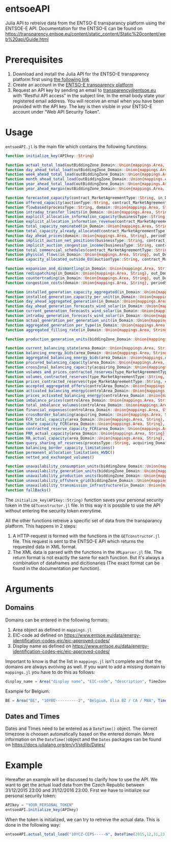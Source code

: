 # entsoeAPI
Julia API to retreive data from the ENTSO-E transparancy platform using the ENTSOE-E API.
Documentation for the ENTSO-E can be found on https://transparency.entsoe.eu/content/static_content/Static%20content/web%20api/Guide.html

# Prerequisites
1. Download and install the Julia API for the ENTSO-E transparency platform first using [the following link](https://github.com/Electa-Git/etsoe-julia-api)
2. Create an account in the [ENTSO-E transparency platform](https://transparency.entsoe.eu/)
3. Request an API key by sending an email to transparency@entsoe.eu with “Restful API access” in the subject line. In the email body state your registered email address. You will receive an email when you have been provided with the API key. The key is then visible in your ENTSO-E account under “Web API Security Token”.

# Usage
`entsoeAPI.jl` is the main file which contains the following functions:
```julia
function initialize_key(APIkey::String)

function actual_total_load(outBiddingZone_Domain::Union{mappings.Area, String}, periodStart::DateTime, periodEnd::DateTime)
function day_ahead_total_load(outBiddingZone_Domain::Union{mappings.Area, String}, periodStart::DateTime, periodEnd::DateTime)
function week_ahead_total_load(outBiddingZone_Domain::Union{mappings.Area, String}, periodStart::DateTime, periodEnd::DateTime)
function month_ahead_total_load(outBiddingZone_Domain::Union{mappings.Area, String}, periodStart::DateTime, periodEnd::DateTime)
function year_ahead_total_load(outBiddingZone_Domain::Union{mappings.Area, String}, periodStart::DateTime, periodEnd::DateTime)
function year_ahead_margin(outBiddingZone_Domain::Union{mappings.Area, String}, periodStart::DateTime, periodEnd::DateTime)

function forecasted_capacity(contract_MarketAgreementType::String, in_Domain::Union{mappings.Area, String}, out_Domain::Union{mappings.Area, String}, periodStart::DateTime, periodEnd::DateTime)
function offered_capacity(auctionType::String, contract_MarketAgreementType::String, in_Domain::Union{mappings.Area, String}, out_Domain::Union{mappings.Area, String}, periodStart::DateTime, periodEnd::DateTime, auctionCategory::String = "", update_DateAndOrTime::DateTime = DateTime(0), classificationSequence_AttributeInstanceComponentPosition::String = "")
function flowbased(processType::String, domain::Union{mappings.Area, String}, periodStart::DateTime, periodEnd::DateTime)
function intraday_transfer_limits(in_Domain::Union{mappings.Area, String}, out_Domain::Union{mappings.Area, String}, periodStart::DateTime, periodEnd::DateTime)
function explicit_allocation_information_capacity(businessType::String, contract_MarketAgreementType::String, in_Domain::Union{mappings.Area, String}, out_Domain::Union{mappings.Area, String}, periodStart::DateTime, periodEnd::DateTime, auctionCategory::String = "", classificationSequence_AttributeInstanceComponentPosition::String = "")
function explicit_allocation_information_revenue(contract_MarketAgreementType::String, in_Domain::Union{mappings.Area, String}, out_Domain::Union{mappings.Area, String}, periodStart::DateTime, periodEnd::DateTime)
function total_capacity_nominated(in_Domain::Union{mappings.Area, String}, out_Domain::Union{mappings.Area, String}, periodStart::DateTime, periodEnd::DateTime)
function total_capacity_already_allocated(contract_MarketAgreementType::String, in_Domain::Union{mappings.Area, String}, out_Domain::Union{mappings.Area, String}, periodStart::DateTime, periodEnd::DateTime, auctionCategory::String = "")
function day_ahead_prices(domain::Union{mappings.Area, String}, periodStart::DateTime, periodEnd::DateTime)
function implicit_auction_net_positions(businessType::String, contract_MarketAgreementType::String, domain::Union{mappings.Area, String}, periodStart::DateTime, periodEnd::DateTime)
function implicit_auction_congestion_income(businessType::String, contract_MarketAgreementType::String, domain::Union{mappings.Area, String}, periodStart::DateTime, periodEnd::DateTime)
function total_commercial_schedules(contract_MarketAgreementType::String, in_Domain::Union{mappings.Area, String}, out_Domain::Union{mappings.Area, String}, periodStart::DateTime, periodEnd::DateTime)
function phyiscal_flows(in_Domain::Union{mappings.Area, String}, out_Domain::Union{mappings.Area, String}, periodStart::DateTime, periodEnd::DateTime)
function capacity_allocated_outside_EU(auctionType::String, contract_MarketAgreementType::String, in_Domain::Union{mappings.Area, String}, out_Domain::Union{mappings.Area, String}, periodStart::DateTime, periodEnd::DateTime, auctionCategory::String = "", classificationSequence_AttributeInstanceComponentPosition::String = "")

function expansion_and_dismantling(in_Domain::Union{mappings.Area, String}, out_Domain::Union{mappings.Area, String}, periodStart::DateTime, periodEnd::DateTime, businessType::String = "", docStatus::String = "")
function redispatching(in_Domain::Union{mappings.Area, String}, out_Domain::Union{mappings.Area, String}, periodStart::DateTime, periodEnd::DateTime, businessType::String = "")
function countertrading(in_Domain::Union{mappings.Area, String}, out_Domain::Union{mappings.Area, String}, periodStart::DateTime, periodEnd::DateTime)
function congestion_costs(domain::Union{mappings.Area, String}, periodStart::DateTime, periodEnd::DateTime, businessType::String = "")

function installed_generation_capacity_aggregated(in_Domain::Union{mappings.Area, String}, periodStart::DateTime, periodEnd::DateTime, psrType::String = "")
function installed_generation_capacity_per_unit(in_Domain::Union{mappings.Area, String}, periodStart::DateTime, periodEnd::DateTime, psrType::String = "")
function day_ahead_aggregated_generation(in_Domain::Union{mappings.Area, String}, periodStart::DateTime, periodEnd::DateTime)
function day_ahead_generation_forecasts_wind_solar(in_Domain::Union{mappings.Area, String}, periodStart::DateTime, periodEnd::DateTime, psrType::String = "")
function current_generation_forecasts_wind_solar(in_Domain::Union{mappings.Area, String}, periodStart::DateTime, periodEnd::DateTime, psrType::String = "")
function intraday_generation_forecasts_wind_solar(in_Domain::Union{mappings.Area, String}, periodStart::DateTime, periodEnd::DateTime, psrType::String = "")
function actual_generation_per_generation_unit(in_Domain::Union{mappings.Area, String}, periodStart::DateTime, periodEnd::DateTime, psrType::String = "", registeredResource::String = "")
function aggregated_generation_per_type(in_Domain::Union{mappings.Area, String}, periodStart::DateTime, periodEnd::DateTime, psrType::String = "")
function aggregated_filling_rate(in_Domain::Union{mappings.Area, String}, periodStart::DateTime, periodEnd::DateTime)

function production_generation_units(biddingZone_Domain::Union{mappings.Area, String}, implementation_DateAndOrTime::DateTime, psrType::String = "")

function current_balancing_state(area_Domain::Union{mappings.Area, String}, periodStart::DateTime, periodEnd::DateTime)
function balancing_energy_bids(area_Domain::Union{mappings.Area, String}, periodStart::DateTime, periodEnd::DateTime, processType::String)
function aggregated_balancing_energy_bids(area_Domain::Union{mappings.Area, String}, periodStart::DateTime, periodEnd::DateTime, processType::String)
function procured_balancing_capacity(area_Domain::Union{mappings.Area, String}, periodStart::DateTime, periodEnd::DateTime, type_MarketAgreementType::String = "")
function crossZonal_balancing_capacity(acquiring_Domain::Union{mappings.Area, String}, connecting_Domain::Union{mappings.Area, String}, periodStart::DateTime, periodEnd::DateTime)
function volumes_and_prices_contracted_reserves(type_MarketAgreementType::String, processType::String, controlArea_Domain::Union{mappings.Area, String}, periodStart::DateTime, periodEnd::DateTime, psrType::String = "", offset::Int = 0)
function volumes_contracted_reserves(type_MarketAgreementType::String, controlArea_Domain::Union{mappings.Area, String}, periodStart::DateTime, periodEnd::DateTime, businessType::String = "", psrType::String = "", offset::Int = 0)
function prices_contracted_reserves(type_MarketAgreementType::String, controlArea_Domain::Union{mappings.Area, String}, periodStart::DateTime, periodEnd::DateTime, businessType::String = "", psrType::String = "", offset::Int = 0)
function accepted_aggregated_offers(controlArea_Domain::Union{mappings.Area, String}, periodStart::DateTime, periodEnd::DateTime, businessType::String = "", psrType::String = "")
function activated_balancing_energy(controlArea_Domain::Union{mappings.Area, String}, periodStart::DateTime, periodEnd::DateTime, businessType::String = "", psrType::String = "")
function prices_activated_balancing_energy(controlArea_Domain::Union{mappings.Area, String}, periodStart::DateTime, periodEnd::DateTime, businessType::String = "", psrType::String = "")
function imbalance_prices(controlArea_Domain::Union{mappings.Area, String}, periodStart::DateTime, periodEnd::DateTime)
function total_imbalance_volumes(controlArea_Domain::Union{mappings.Area, String}, periodStart::DateTime, periodEnd::DateTime)
function financial_expenses(controlArea_Domain::Union{mappings.Area, String}, periodStart::DateTime, periodEnd::DateTime)
function crossBorder_balancing(acquiring_Domain::Union{mappings.Area, String}, connecting_Domain::Union{mappings.Area, String}, periodStart::DateTime, periodEnd::DateTime)
function FCR_total_capacity(area_Domain::Union{mappings.Area, String}, periodStart::DateTime, periodEnd::DateTime)
function share_capacity_FCR(area_Domain::Union{mappings.Area, String}, periodStart::DateTime, periodEnd::DateTime)
function contracted_reserve_capacity_FCR(area_Domain::Union{mappings.Area, String}, periodStart::DateTime, periodEnd::DateTime)
function FRR_actual_capacity(area_Domain::Union{mappings.Area, String}, periodStart::DateTime, periodEnd::DateTime)
function RR_actual_capacity(area_Domain::Union{mappings.Area, String}, periodStart::DateTime, periodEnd::DateTime)
function query_sharing_of_reserves(processType::String, acquiring_Domain::Union{mappings.Area, String}, connecting_Domain::Union{mappings.Area, String}, periodStart::DateTime, periodEnd::DateTime)
function balancing_border_capacity_limitations()
function permanent_allocation_limitations_HVDC()
function netted_and_exchanged_volumes()

function unavailability_consumption_units(biddingZone_Domain::Union{mappings.Area, String}, periodStart::DateTime, periodEnd::DateTime, businessType::String = "")
function unavailability_generation_units(biddingZone_Domain::Union{mappings.Area, String}, periodStart::DateTime, periodEnd::DateTime, businessType::String = "", docStatus::String = "", periodStartUpdate::DateTime = DateTime(0), periodEndUpdate::DateTime = DateTime(0), registeredResource::String = "", mRID::String = "", offset::Int = 0)
function unavailability_production_units(biddingZone_Domain::Union{mappings.Area, String}, periodStart::DateTime, periodEnd::DateTime, businessType::String = "", docStatus::String = "", periodStartUpdate::DateTime = DateTime(0), periodEndUpdate::DateTime = DateTime(0), registeredResource::String = "", mRID::String = "", offset::Int = 0)
function unavailability_offshore_grid(biddingZone_Domain::Union{mappings.Area, String}, periodStart::DateTime, periodEnd::DateTime, docStatus::String = "", periodStartUpdate::DateTime = DateTime(0), periodEndUpdate::DateTime = DateTime(0), mRID::String = "", offset::Int = 0)
function unavailability_transmission_infrastructure(in_Domain::Union{mappings.Area, String}, out_Domain::Union{mappings.Area, String}, periodStart::DateTime, periodEnd::DateTime, businessType::String = "", docStatus::String = "", periodStartUpdate::DateTime = DateTime(0), periodEndUpdate::DateTime = DateTime(0), mRID::String = "", offset::Int = 0)
function fallBacks()
```

The `initialize_key(APIkey::String)` function saves your personal security token in the `GETconstructor.jl` file. In this way it is possbile to use the API without entering the security token everytime.

All the other functions retreive a specific set of data from the transparancy platform. This happens in 2 steps: 
1. A HTTP-request is formed with the functions in the `GETconstructor.jl` file. This request is sent to the ENTSO-E API which returns the requested data in XML format.
2. The XML data is parsed with the functions in the `XMLparser.jl` file. The return format is not exactly the same for each function. But it's always a combination of dataframes and dicitionaries (The exact format can be found in the documentation per function).

# Arguments
## Domains
Domains can be entered in the following formats:
1. Area object as defined in `mappings.jl`
2. EIC-code ad defined on https://www.entsoe.eu/data/energy-identification-codes-eic/eic-approved-codes/
3. Display name as defined on https://www.entsoe.eu/data/energy-identification-codes-eic/eic-approved-codes/

Important to know is that the list in `mappings.jl` isn't complete and that the domains are always evolving as well. If you want to add a missing domain to `mappings.jl` you have to do this as follows:
```julia
display_name = Area("display name", "EIC-code", "description", TimeZone)
```
Example for Belgium:
```julia
BE = Area("BE", "10YBE----------2", "Belgium, Elia BZ / CA / MBA", TimeZone("Europe/Brussels"))
```

## Dates and Times
Dates and TImes need to be entered as a `DateTime()` object. The correct timezone is choosen automatically based on the entered domain. More information on the `DateTime()`object and the `Dates` packages can be found on https://docs.julialang.org/en/v1/stdlib/Dates/

# Example
Hereafter an example will be discussed to clarify how to use the API.
We want to get the actual load data from the Czech Republic between 31/12/2015 23:00 and 31/12/2016 23:00. First we have to initialize our personal security token:
```julia
APIkey = "YOUR_PERSONAL_TOKEN"
entsoeAPI.initialize_key(APIkey)
```

When the token is initialized, we can try to retreive the actual data. This is done in the following way:
```julia
entsoeAPI.actual_total_load("10YCZ-CEPS-----N", DateTime(2015,12,31,23,00), DateTime(2016,12,31,23,00))
```
